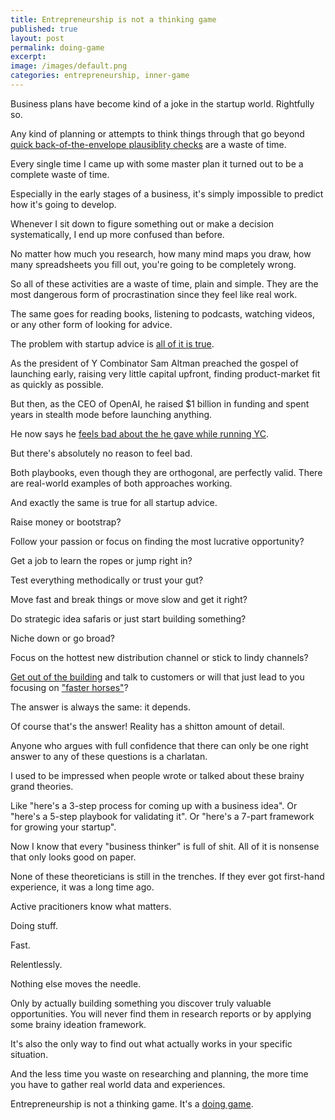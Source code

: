 ```yaml
---
title: Entrepreneurship is not a thinking game
published: true
layout: post
permalink: doing-game
excerpt:  
image: /images/default.png
categories: entrepreneurship, inner-game
---
```


Business plans have become kind of a joke in the startup world. Rightfully so. 

Any kind of planning or attempts to think things through that go beyond [quick back-of-the-envelope plausiblity checks](https://twitter.com/jakobgreenfeld/status/1595428460108795904) are a waste of time.

Every single time I came up with some master plan it turned out to be a complete waste of time.

Especially in the early stages of a business, it's simply impossible to predict how it's going to develop. 

Whenever I sit down to figure something out or make a decision systematically, I end up more confused than before.

No matter how much you research, how many mind maps you draw, how many spreadsheets you fill out, you're going to be completely wrong.

So all of these activities are a waste of time, plain and simple. They are the most dangerous form of procrastination since they feel like real work.

The same goes for reading books, listening to podcasts, watching videos, or any other form of looking for advice.

The problem with startup advice is [all of it is true](https://www.youtube.com/watch?v=9L2RdK8GKY8).

As the president of Y Combinator Sam Altman preached the gospel of launching early, raising very little capital upfront, finding product-market fit as quickly as possible.

But then, as the CEO of OpenAI, he raised $1 billion in funding and spent years in stealth mode before launching anything.

He now says he [feels bad about the he gave while running YC](https://twitter.com/morqon/status/1667717155234758657).

But there's absolutely no reason to feel bad.

Both playbooks, even though they are orthogonal, are perfectly valid. There are real-world examples of both approaches working.

And exactly the same is true for all startup advice.

Raise money or bootstrap?

Follow your passion or focus on finding the most lucrative opportunity?

Get a job to learn the ropes or jump right in?

Test everything methodically or trust your gut?

Move fast and break things or move slow and get it right?

Do strategic idea safaris or just start building something?

Niche down or go broad?

Focus on the hottest new distribution channel or stick to lindy channels?

[Get out of the building](https://steveblank.com/2010/03/11/teaching-entrepreneurship-–-by-getting-out-of-the-building/) and talk to customers or will that just lead to you focusing on ["faster horses"](https://www.goodreads.com/quotes/15297-if-i-had-asked-people-what-they-wanted-they-would)?

The answer is always the same: it depends.

Of course that's the answer! Reality has a shitton amount of detail.

Anyone who argues with full confidence that there can only be one right answer to any of these questions is a charlatan.

I used to be impressed when people wrote or talked about these brainy grand theories.

Like "here's a 3-step process for coming up with a business idea". Or "here's a 5-step playbook for validating it". Or "here's a 7-part framework for growing your startup".

Now I know that every "business thinker" is full of shit. All of it is nonsense that only looks good on paper. 

None of these theoreticians is still in the trenches. If they ever got first-hand experience, it was a long time ago.

Active pracitioners know what matters. 

Doing stuff. 

Fast. 

Relentlessly. 

Nothing else moves the needle. 

Only by actually building something you discover truly valuable opportunities. You will never find them in research reports or by applying some brainy ideation framework.

It's also the only way to find out what actually works in your specific situation.

And the less time you waste on researching and planning, the more time you have to gather real world data and experiences.

Entrepreneurship is not a thinking game. It's a [doing game](https://twitter.com/snowmaker/status/1670557767105675264). 
